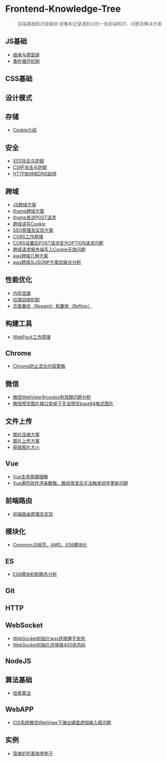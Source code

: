 # Frontend-Knowledge-Tree
> 前端基础知识技能树
> 收集和记录遇到过的一些前端知识、问题及解决方案

## JS基础
* [继承与原型链]()
* [事件循环机制](https://developer.mozilla.org/zh-CN/docs/Web/JavaScript/EventLoop)

## CSS基础

## 设计模式

## 存储

*	[Cookie介绍](https://zhuanlan.zhihu.com/p/25793137)

## 安全
* [XSS攻击与防御]()
* [CSRF攻击与防御]()
* [HTTP劫持和DNS劫持](https://www.cnblogs.com/kenkofox/p/4919668.html)

## 跨域
*	[JS跨域方案]()
* [iframe跨域方案](http://www.alloyteam.com/2013/11/the-second-version-universal-solution-iframe-cross-domain-communication/)
*	[iframe发送POST请求]()
* [跨域读写Cookie]()
* [SSO原理及实现方案](https://cnodejs.org/topic/55f6e69904556da7553d20dd)
* [CORS工作原理]()
*	[CORS设置后POST请求变为OPTION请求问题](https://itbilu.com/javascript/js/VkiXuUcC.html)
* [跨域请求服务端写入Cookie无效问题](https://blog.csdn.net/a317560315/article/details/78397369)
* [ajax跨域几种方案]()
* [ajax跨域与JSONP方案优缺点分析]()

## 性能优化
* [内存泄漏]()
* [垃圾回收机制]()
* [页面重绘（Repaint）和重排（Reflow）]()

## 构建工具

*	[WebPack工作原理](http://www.cnblogs.com/GeniusLyzh/p/8823749.html)

## Chrome

*	[Chrome防止混合内容策略](https://developers.google.com/web/fundamentals/security/prevent-mixed-content/fixing-mixed-content?hl=zh-cn)

## 微信

* [微信WebView中cookie有效期问题分析]()
* [微信预览图片接口安卓下无法预览base64格式图片](https://developers.weixin.qq.com/blogdetail?action=get_post_info&lang=zh_CN&token=1464760691&docid=1f8707fadc4930bb4d36d33b8cc863c2&comment_lvl=2)

## 文件上传
*	[图片压缩方案]()
* [图片上传方案]()
* [获取图片大小]()

## Vue
* [Vue生命周期理解]()
* [Vue遍历组件渲染数据，数组改变后无法触发组件更新问题]()	

## 前端路由
*	[前端路由原理及实现](https://juejin.im/post/5ac61da66fb9a028c71eae1b?utm_source=gold_browser_extension)

## 模块化
* [CommonJS规范、AMD、ES6模块化]()

## ES
*	[ES6模块机制静态分析]()

## Git

## HTTP

## WebSocket
*	[WebSocket初始化wss连接握手失败]()
*	[WebSocket初始化连接报400状态码]()

## NodeJS

## 算法基础
*	[哈希算法]()

## WebAPP
*	[IOS系统微信WebView下弹出键盘遮挡输入框问题]()

## 实例

* [简单的列表排序例子](./example/simple-sortlist.html)

